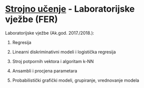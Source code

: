 # [Strojno učenje](https://www.fer.unizg.hr/predmet/su/) - Laboratorijske vježbe (FER)

Laboratorijske vježbe (Ak.god. 2017./2018.):

  1. Regresija

  2. Linearni diskriminativni modeli i logistička regresija

  3. Stroj potpornih vektora i algoritam k-NN

  4. Ansambli i procjena parametara

  5. Probabilistički grafički modeli, grupiranje, vrednovanje modela
